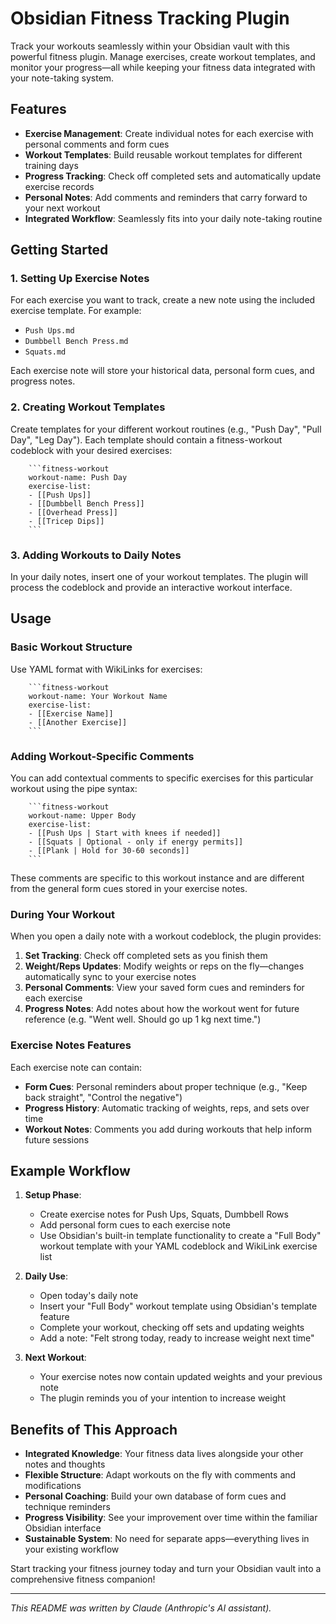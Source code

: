 # Obsidian Fitness Tracking Plugin

Track your workouts seamlessly within your Obsidian vault with this powerful fitness plugin. Manage exercises, create workout templates, and monitor your progress—all while keeping your fitness data integrated with your note-taking system.

## Features

- **Exercise Management**: Create individual notes for each exercise with personal comments and form cues
- **Workout Templates**: Build reusable workout templates for different training days
- **Progress Tracking**: Check off completed sets and automatically update exercise records
- **Personal Notes**: Add comments and reminders that carry forward to your next workout
- **Integrated Workflow**: Seamlessly fits into your daily note-taking routine

## Getting Started

### 1. Setting Up Exercise Notes

For each exercise you want to track, create a new note using the included exercise template. For example:

- `Push Ups.md`
- `Dumbbell Bench Press.md`
- `Squats.md`

Each exercise note will store your historical data, personal form cues, and progress notes.

### 2. Creating Workout Templates

Create templates for your different workout routines (e.g., "Push Day", "Pull Day", "Leg Day"). Each template should contain a fitness-workout codeblock with your desired exercises:

```
    ```fitness-workout
    workout-name: Push Day
    exercise-list:
    - [[Push Ups]]
    - [[Dumbbell Bench Press]]
    - [[Overhead Press]]
    - [[Tricep Dips]]
    ```
```

### 3. Adding Workouts to Daily Notes

In your daily notes, insert one of your workout templates. The plugin will process the codeblock and provide an interactive workout interface.

## Usage

### Basic Workout Structure

Use YAML format with WikiLinks for exercises:

```
    ```fitness-workout
    workout-name: Your Workout Name
    exercise-list:
    - [[Exercise Name]]
    - [[Another Exercise]]
    ```
```

### Adding Workout-Specific Comments

You can add contextual comments to specific exercises for this particular workout using the pipe syntax:

```
    ```fitness-workout
    workout-name: Upper Body
    exercise-list:
    - [[Push Ups | Start with knees if needed]]
    - [[Squats | Optional - only if energy permits]]
    - [[Plank | Hold for 30-60 seconds]]
    ```
```

These comments are specific to this workout instance and are different from the general form cues stored in your exercise notes.

### During Your Workout

When you open a daily note with a workout codeblock, the plugin provides:

1. **Set Tracking**: Check off completed sets as you finish them
2. **Weight/Reps Updates**: Modify weights or reps on the fly—changes automatically sync to your exercise notes
3. **Personal Comments**: View your saved form cues and reminders for each exercise
4. **Progress Notes**: Add notes about how the workout went for future reference (e.g. "Went well. Should go up 1 kg next time.")

### Exercise Notes Features

Each exercise note can contain:

- **Form Cues**: Personal reminders about proper technique (e.g., "Keep back straight", "Control the negative")
- **Progress History**: Automatic tracking of weights, reps, and sets over time
- **Workout Notes**: Comments you add during workouts that help inform future sessions

## Example Workflow

1. **Setup Phase**:
   - Create exercise notes for Push Ups, Squats, Dumbbell Rows
   - Add personal form cues to each exercise note
   - Use Obsidian's built-in template functionality to create a "Full Body" workout template with your YAML codeblock and WikiLink exercise list

2. **Daily Use**:
   - Open today's daily note
   - Insert your "Full Body" workout template using Obsidian's template feature
   - Complete your workout, checking off sets and updating weights
   - Add a note: "Felt strong today, ready to increase weight next time"

3. **Next Workout**:
   - Your exercise notes now contain updated weights and your previous note
   - The plugin reminds you of your intention to increase weight

## Benefits of This Approach

- **Integrated Knowledge**: Your fitness data lives alongside your other notes and thoughts
- **Flexible Structure**: Adapt workouts on the fly with comments and modifications
- **Personal Coaching**: Build your own database of form cues and technique reminders
- **Progress Visibility**: See your improvement over time within the familiar Obsidian interface
- **Sustainable System**: No need for separate apps—everything lives in your existing workflow

Start tracking your fitness journey today and turn your Obsidian vault into a comprehensive fitness companion!

---

*This README was written by Claude (Anthropic's AI assistant).*